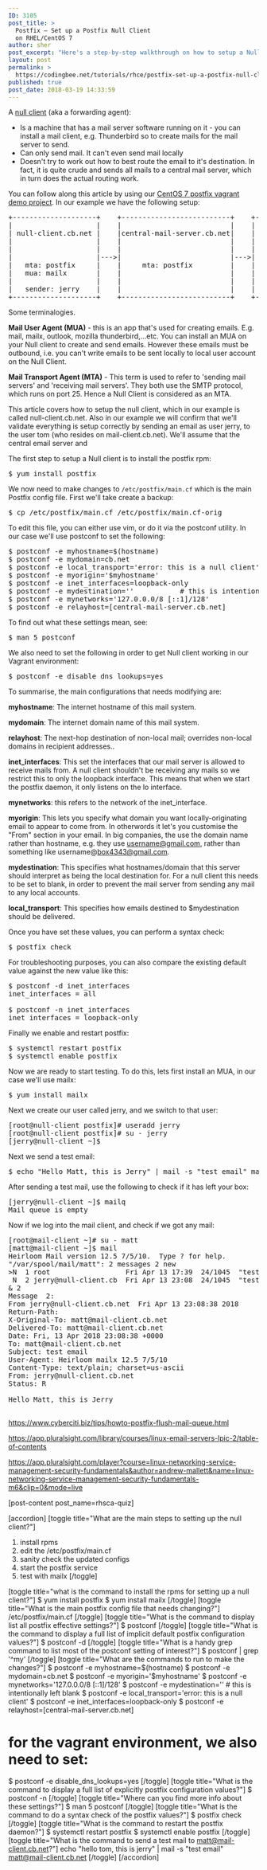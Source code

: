 ```yaml
---
ID: 3105
post_title: >
  Postfix – Set up a Postfix Null Client
  on RHEL/CentOS 7
author: sher
post_excerpt: "Here's a step-by-step walkthrough on how to setup a Null client using Postfix. "
layout: post
permalink: >
  https://codingbee.net/tutorials/rhce/postfix-set-up-a-postfix-null-client-on-rhel-centos-7
published: true
post_date: 2018-03-19 14:33:59
---
```

A <a href="http://www.postfix.org/STANDARD_CONFIGURATION_README.html">null client</a> (aka a forwarding agent): 

<ul>
	<li>Is a machine that has a mail server software running on it - you can install a mail client, e.g. Thunderbird so to create mails for the mail server to send.</li>
	<li>Can only send mail. It can't even send mail locally</li>
	<li>Doesn't try to work out how to best route the email to it's destination. In fact, it is quite crude and sends all mails to a central mail server, which in turn does the actual routing work.</li>
</ul> 

You can follow along this article by using our <a href="https://github.com/Sher-Chowdhury/CentOS7-Postfix-demo">CentOS 7 postfix vagrant demo project</a>. In our example we have the following setup:

<pre>
+--------------------+    +--------------------------+    +--------------------+
|                    |    |                          |    |                    |
| null-client.cb.net |    |central-mail-server.cb.net|    | mail-client.cb.net |
|                    |    |                          |    |                    |
|                    |    |                          |    |                    |
|                    |--->|                          |--->|                    |
|   mta: postfix     |    |     mta: postfix         |    |   mta: postfix     |
|   mua: mailx       |    |                          |    |   mua: mailx       |
|                    |    |                          |    |                    |
|   sender: jerry    |    |                          |    |   receiver: tom    |
+--------------------+    +--------------------------+    +--------------------+
</pre>




Some terminalogies. 


<strong>Mail User Agent (MUA)</strong> - this is an app that's used for creating emails. E.g. mail, mailx, outlook, mozilla thunderbird,...etc. You can install an MUA on your Null client to create and send emails. However these emails must be outbound, i.e. you can't write emails to be sent locally to local user account on the Null Client. 

<strong>Mail Transport Agent (MTA)</strong> - This term is used to refer to 'sending mail servers' and 'receiving mail servers'. They both use the SMTP protocol, which runs on port 25. Hence a Null Client is considered as an MTA.  


This article covers how to setup the null client, which in our example is called null-client.cb.net. Also in our example we will confirm that we'll validate everything is setup correctly by sending an email as user jerry, to the user tom (who resides on mail-client.cb.net). We'll assume that the central email server and 


The first step to setup a Null client is to install the postfix rpm:

<pre>
$ yum install postfix
</pre>


We now need to make changes to <code>/etc/postfix/main.cf</code> which is the main Postfix config file. First we'll take create a backup:

<pre>
$ cp /etc/postfix/main.cf /etc/postfix/main.cf-orig
</pre>


To edit this file, you can either use vim, or do it via the postconf utility. In our case we'll use postconf to set the following:


<pre>
$ postconf -e myhostname=$(hostname)
$ postconf -e mydomain=cb.net
$ postconf -e local_transport='error: this is a null client'
$ postconf -e myorigin='$myhostname'
$ postconf -e inet_interfaces=loopback-only
$ postconf -e mydestination=''           # this is intentionally left blank
$ postconf -e mynetworks='127.0.0.0/8 [::1]/128'
$ postconf -e relayhost=[central-mail-server.cb.net]
</pre>

To find out what these settings mean, see:

<pre>
$ man 5 postconf
</pre>

We also need to set the following in order to get Null client working in our Vagrant environment:

<pre>
$ postconf -e disable_dns_lookups=yes
</pre>


To summarise, the main configurations that needs modifying are:


<strong>myhostname</strong>: The  internet  hostname  of this mail system.

<strong>mydomain</strong>: The internet domain name of this mail system. 


<strong>relayhost</strong>: The next-hop destination of non-local mail; overrides non-local domains in recipient  addresses.. 


<strong>inet_interfaces</strong>: This set the interfaces that our mail server is allowed to receive mails from. A null client shouldn't be receiving any mails so we restrict this to only the loopback interface. This means that when we start the postfix daemon, it only listens on the lo interface. 

<strong>mynetworks</strong>: this refers to the network of the inet_interface. 

<strong>myorigin</strong>: This lets you specify what domain you want locally-originating email to appear to come from. In otherwords it let's you customise the "From" section in your email. In big companies, the use the domain name rather than hostname, e.g. they use username@gmail.com, rather than something like username@box4343@gmail.com. 

<strong>mydestination</strong>: This specifies what hostnames/domain that this server should interpret as being the local destination for. For a null client this needs to be set to blank, in order to prevent the mail server from sending any mail to any local accounts. 


<strong>local_transport</strong>: This specifies how emails destined to $mydestination should be delivered. 

Once you have set these values, you can perform a syntax check:


<pre>
$ postfix check
</pre>

For troubleshooting purposes, you can also compare the existing default value against the new value like this:

<pre>
$ postconf -d inet_interfaces
inet_interfaces = all

$ postconf -n inet_interfaces
inet_interfaces = loopback-only
</pre>


Finally we enable and restart postfix:


<pre>
$ systemctl restart postfix
$ systemctl enable postfix
</pre>

Now we are ready to start testing. To do this, lets first install an MUA, in our case we'll use mailx:

<pre>
$ yum install mailx
</pre>

Next we create our user called jerry, and we switch to that user:

<pre>
[root@null-client postfix]# useradd jerry
[root@null-client postfix]# su - jerry
[jerry@null-client ~]$
</pre>

Next we send a test email:

<pre>
$ echo "Hello Matt, this is Jerry" | mail -s "test email" matt@mail-client.cb.net
</pre>


After sending a test mail, use the following to check if it has left your box:

<pre>
[jerry@null-client ~]$ mailq
Mail queue is empty
</pre>


Now if we log into the mail client, and check if we got any mail:


<pre>
[root@mail-client ~]# su - matt
[matt@mail-client ~]$ mail
Heirloom Mail version 12.5 7/5/10.  Type ? for help.
"/var/spool/mail/matt": 2 messages 2 new
>N  1 root                  Fri Apr 13 17:39  24/1045  "test email"
 N  2 jerry@null-client.cb  Fri Apr 13 23:08  24/1045  "test email"
& 2
Message  2:
From jerry@null-client.cb.net  Fri Apr 13 23:08:38 2018
Return-Path: <jerry@null-client.cb.net>
X-Original-To: matt@mail-client.cb.net
Delivered-To: matt@mail-client.cb.net
Date: Fri, 13 Apr 2018 23:08:38 +0000
To: matt@mail-client.cb.net
Subject: test email
User-Agent: Heirloom mailx 12.5 7/5/10
Content-Type: text/plain; charset=us-ascii
From: jerry@null-client.cb.net
Status: R

Hello Matt, this is Jerry

</pre>


https://www.cyberciti.biz/tips/howto-postfix-flush-mail-queue.html

https://app.pluralsight.com/library/courses/linux-email-servers-lpic-2/table-of-contents

https://app.pluralsight.com/player?course=linux-networking-service-management-security-fundamentals&author=andrew-mallett&name=linux-networking-service-management-security-fundamentals-m6&clip=0&mode=live


[post-content post_name=rhsca-quiz] 

[accordion]
[toggle title="What are the main steps to setting up the null client?"]
01. install rpms
02. edit the /etc/postfix/main.cf
03. sanity check the updated configs
04. start the postfix service
05. test with mailx 
[/toggle]

[toggle title="what is the command to install the rpms for setting up a null client?"]
$ yum install postfix
$ yum install mailx
[/toggle]
[toggle title="What is the main postfix config file that needs changing?"]
/etc/postfix/main.cf
[/toggle]
[toggle title="What is the command to display list all postfix effective settings?"]
$ postconf
[/toggle]
[toggle title="What is the command to display a full list of implicit default postfix configuration values?"]
$ postconf -d
[/toggle]
[toggle title="What is a handy grep command to list most of the postconf setting of interest?"]
$ postconf | grep '^my'
[/toggle]
[toggle title="What are the commands to run to make the changes?"]
$ postconf -e myhostname=$(hostname)
$ postconf -e mydomain=cb.net
$ postconf -e myorigin='$myhostname'
$ postconf -e mynetworks='127.0.0.0/8 [::1]/128'
$ postconf -e mydestination=''           # this is intentionally left blank
$ postconf -e local_transport='error: this is a null client'
$ postconf -e inet_interfaces=loopback-only
$ postconf -e relayhost=[central-mail-server.cb.net]
# for the vagrant environment, we also need to set:
$ postconf -e disable_dns_lookups=yes
[/toggle]
[toggle title="What is the command to display a full list of explicitly postfix configuration values?"]
$ postconf -n 
[/toggle]
[toggle title="Where can you find more info about these settings?"]
$ man 5 postconf
[/toggle]
[toggle title="What is the command to do a syntax check of the postfix values?"]
$ postfix check
[/toggle]
[toggle title="What is the command to restart the postfix daemon?"]
$ systemctl restart postfix
$ systemctl enable postfix
[/toggle]
[toggle title="What is the command to send a test mail to matt@mail-client.cb.net?"]
echo "hello tom, this is jerry" | mail -s "test email" matt@mail-client.cb.net
[/toggle]
[/accordion]